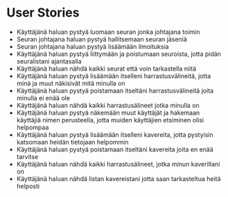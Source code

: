 # User Stories

- Käyttäjänä haluan pystyä luomaan seuran jonka johtajana toimin
- Seuran johtajana haluan pystyä hallitsemaan seuran jäseniä
- Seuran johtajana haluan pystyä lisäämään ilmoituksia
- Käyttäjänä haluan pystyä liittymään ja poistumaan seuroista, jotta pidän seuralistani ajantasalla
- Käyttäjänä haluan nähdä kaikki seurat että voin tarkastella niitä
- Käyttäjänä haluan pystyä lisäämään itselleni harrastusvälineitä, jotta minä ja muut näkisivät mitä minulla on
- Käyttäjänä haluan pystyä poistamaan itseltäni harrastusvälineitä joita minulla ei enää ole
- Käyttäjänä haluan nähdä kaikki harrastusälineet jotka minulla on
- Käyttäjänä haluan pystyä näkemään muut käyttäjät ja hakemaan käyttäjiä nimen perusteella, jotta muiden käyttäjien etsiminen olisi helpompaa
- Käyttäjänä haluan pystyä lisäämään itselleni kavereita, jotta pystyisin katsomaan heidän tietojaan helpommin
- Käyttäjänä haluan pystyä poistamaan itseltäni kavereita joita en enää tarvitse
- Käyttäjänä haluan nähdä kaikki harrastusälineet, jotka minun kaverillani on
- Käyttäjänä haluan nähdä listan kavereistani jotta saan tarkasteltua heitä helposti
